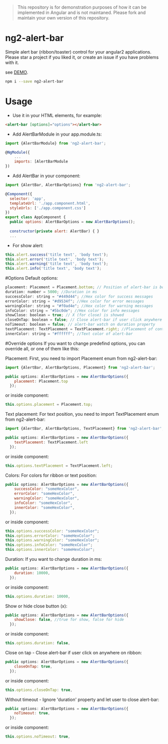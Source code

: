 > This repository is for demonstration purposes of how it can be implemented in Angular and is not maintaned.
Please fork and maintain your own version of this repository.

# ng2-alert-bar

Simple alert bar (ribbon/toaster) control for your angular2 applications.
Please star a project if you liked it, or create an issue if you have problems with it.

see [DEMO](https://nedimhozic.github.io/ng2-alert-bar/).

```bash
npm i --save ng2-alert-bar
```

# Usage
* Use it in your HTML elements, for example:
```html
<alert-bar [options]="options"></alert-bar>
```

* Add AlertBarModule in your app.module.ts:
```javascript
import {AlertBarModule} from 'ng2-alert-bar';

@NgModule({
    ...
    imports: [AlertBarModule
})

```
* Add AlertBar in your component:
```javascript
import {AlertBar, AlertBarOptions} from 'ng2-alert-bar';

@Component({
  selector: 'app',
  templateUrl: './app.component.html',
  styleUrls: ['./app.component.css']
})
export class AppComponent {
  public options: AlertBarOptions = new AlertBarOptions();
  
  constructor(private alert: AlertBar) { }
  ...

```
* For show alert:
```javascript
this.alert.success('title text', 'body text');
this.alert.error('title text', 'body text');
this.alert.warning('title text', 'body text');
this.alert.info('title text', 'body text');
```

#Options
Default options:
```javascript
placement: Placement = Placement.bottom; // Position of alert-bar is bottom
duration: number = 5000; //Duration in ms
successColor: string = "#449d44"; //Hex color for success messages
errorColor: string = "#d9534f"; //Hex color for error messages
warningColor: string = "#f0ad4e"; //Hex color for warning messages
infoColor: string = "#5bc0de"; //Hex color for info messages
showClose: boolean = true; // X (for close) is showed
closeOnTap: boolean = false; // Close alert-bar if user click anywhere on alert-bar
noTimeout: boolean = false; // alert-bar watch on duration property
textPlacement: TextPlacement = TextPlacement.right; //Placement of content is right
innerColor: string = "#ffffff"; //Text color of alert-bar
```

#Override options
If you want to change predefind options, you can override all, or one of them like this:

Placement:
First, you need to import Placement enum from ng2-alert-bar:
```javascript
import {AlertBar, AlertBarOptions, Placement} from 'ng2-alert-bar';
```
```javascript
public options: AlertBarOptions = new AlertBarOptions({
    placement: Placement.top
  });
```
or inside component:
```javascript
this.options.placement = Placement.top;
```

Text placement:
For text position, you need to import TextPlacement enum from ng2-alert-bar:
```javascript
import {AlertBar, AlertBarOptions, TextPlacement} from 'ng2-alert-bar';
```
```javascript
public options: AlertBarOptions = new AlertBarOptions({
    textPlacement: TextPlacement.left
  });
```
or inside component:
```javascript
this.options.textPlacement = TextPlacement.left;
```

Colors:
For colors for ribbon or text position:
```javascript
public options: AlertBarOptions = new AlertBarOptions({
    successColor: "someHexColor",
    errorColor: "someHexColor",
    warningColor: "someHexColor",
    infoColor: "someHexColor",
    innerColor: "someHexColor",
  });
```
or inside component:
```javascript
this.options.successColor: "someHexColor";
this.options.errorColor: "someHexColor";
this.options.warningColor: "someHexColor";
this.options.infoColor: "someHexColor";
this.options.innerColor: "someHexColor";
```

Duration:
If you want to change duration in ms:
```javascript
public options: AlertBarOptions = new AlertBarOptions({
    duration: 10000,
  });
```
or inside component:
```javascript
this.options.duration: 10000,
```

Show or hide close button (x):
```javascript
public options: AlertBarOptions = new AlertBarOptions({
    showClose: false, //true for show, false for hide
  });
```
or inside component:
```javascript
this.options.duration: false,
```

Close on tap - Close alert-bar if user click on anywhere on ribbon:
```javascript
public options: AlertBarOptions = new AlertBarOptions({
    closeOnTap: true, 
  });
```
or inside component:
```javascript
this.options.closeOnTap: true,
```

Without timeout - Ignore 'duration' property and let user to close alert-bar:
```javascript
public options: AlertBarOptions = new AlertBarOptions({
    noTimeout: true, 
  });
```
or inside component:
```javascript
this.options.noTimeout: true,
```
